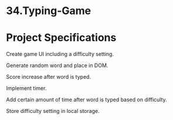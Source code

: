 # 34.Typing-Game

# Project Specifications

Create game UI including a difficulty setting.

Generate random word and place in DOM.

Score increase after word is typed.

Implement timer.

Add certain amount of time after word is typed based on difficulty.

Store difficulty setting in local storage.
